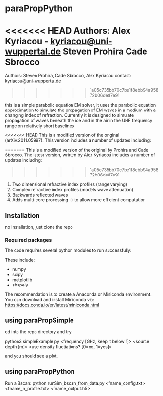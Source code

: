 # paraPropPython

<<<<<<< HEAD
Authors:
Alex Kyriacou - kyriacou@uni-wuppertal.de
Steven Prohira
Cade Sbrocco
=======
Authors: Steven Prohira, Cade Sbrocco, Alex Kyriacou
contact: kyriacou@uni-wuppertal.de
>>>>>>> 1a05c735bb70c7be1f8ebb94a95872b06de87e91

this is a simple parabolic equation EM solver, it uses the parabolic equation approximation to simulate the propagation of EM waves in a medium with a changing index of refraction. 
Currently it is designed to simulate propagation of waves beneath the ice and in the air in the UHF frequency range on relatively short baselines

<<<<<<< HEAD
This is a modified version of the original (arXiv:2011.05997). This version includes a number of updates including:

=======
This is a modified version of the original by Prohira and Cade Sbrocco. The latest version, written by Alex Kyriacou includes a number of updates including:
>>>>>>> 1a05c735bb70c7be1f8ebb94a95872b06de87e91
1. Two dimensional refractive index profiles (range varying)
2. Complex refractive index profiles (models wave attenuation)
3. Backwards reflected waves
4. Adds multi-core processing -> to allow more efficient computation

## Installation

no installation, just clone the repo

### Required packages
The code requires several python modules to run successfully:

These include:
* numpy
* scipy
* matplotlib
* shapely

The recommendation is to create a Anaconda or Miniconda environment. You can download and install Miniconda via: https://docs.conda.io/en/latest/miniconda.html

## using paraPropSimple

cd into the repo directory and try:

python3 simpleExample.py <frequency [GHz, keep it below 1]> <source depth [m]> <use density fluctiations? [0=no, 1=yes]>

and you should see a plot.


## using paraPropPython

Run a Bscan:
python runSim_bscan_from_data.py <fname_config.txt> <fname_n_profile.txt> <fname_output.h5>

